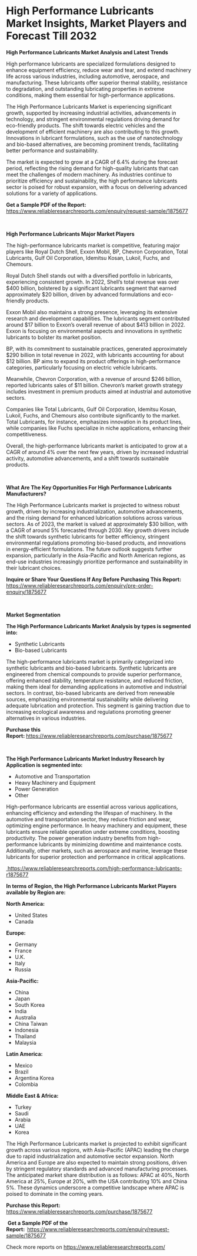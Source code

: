 <p><h1>High Performance Lubricants Market Insights, Market Players and Forecast Till 2032</h1></p><p><strong>High Performance Lubricants Market Analysis and Latest Trends</strong></p>
<p><p>High performance lubricants are specialized formulations designed to enhance equipment efficiency, reduce wear and tear, and extend machinery life across various industries, including automotive, aerospace, and manufacturing. These lubricants offer superior thermal stability, resistance to degradation, and outstanding lubricating properties in extreme conditions, making them essential for high-performance applications.</p><p>The High Performance Lubricants Market is experiencing significant growth, supported by increasing industrial activities, advancements in technology, and stringent environmental regulations driving demand for eco-friendly products. The shift towards electric vehicles and the development of efficient machinery are also contributing to this growth. Innovations in lubricant formulations, such as the use of nanotechnology and bio-based alternatives, are becoming prominent trends, facilitating better performance and sustainability.</p><p>The market is expected to grow at a CAGR of 6.4% during the forecast period, reflecting the rising demand for high-quality lubricants that can meet the challenges of modern machinery. As industries continue to prioritize efficiency and sustainability, the high performance lubricants sector is poised for robust expansion, with a focus on delivering advanced solutions for a variety of applications.</p></p>
<p><strong>Get a Sample PDF of the Report:&nbsp;</strong> <a href="https://www.reliableresearchreports.com/enquiry/request-sample/1875677?utm_campaign=3213&utm_medium=2&utm_source=Github&utm_content=ia&utm_term=01042025&utm_id=high-performance-lubricants">https://www.reliableresearchreports.com/enquiry/request-sample/1875677</a></p>
<p>&nbsp;</p>
<p><strong>High Performance Lubricants Major Market Players</strong></p>
<p><p>The high-performance lubricants market is competitive, featuring major players like Royal Dutch Shell, Exxon Mobil, BP, Chevron Corporation, Total Lubricants, Gulf Oil Corporation, Idemitsu Kosan, Lukoil, Fuchs, and Chemours.</p><p>Royal Dutch Shell stands out with a diversified portfolio in lubricants, experiencing consistent growth. In 2022, Shell’s total revenue was over $400 billion, bolstered by a significant lubricants segment that earned approximately $20 billion, driven by advanced formulations and eco-friendly products.</p><p>Exxon Mobil also maintains a strong presence, leveraging its extensive research and development capabilities. The lubricants segment contributed around $17 billion to Exxon’s overall revenue of about $413 billion in 2022. Exxon is focusing on environmental aspects and innovations in synthetic lubricants to bolster its market position.</p><p>BP, with its commitment to sustainable practices, generated approximately $290 billion in total revenue in 2022, with lubricants accounting for about $12 billion. BP aims to expand its product offerings in high-performance categories, particularly focusing on electric vehicle lubricants.</p><p>Meanwhile, Chevron Corporation, with a revenue of around $246 billion, reported lubricants sales of $11 billion. Chevron’s market growth strategy includes investment in premium products aimed at industrial and automotive sectors.</p><p>Companies like Total Lubricants, Gulf Oil Corporation, Idemitsu Kosan, Lukoil, Fuchs, and Chemours also contribute significantly to the market. Total Lubricants, for instance, emphasizes innovation in its product lines, while companies like Fuchs specialize in niche applications, enhancing their competitiveness.</p><p>Overall, the high-performance lubricants market is anticipated to grow at a CAGR of around 4% over the next few years, driven by increased industrial activity, automotive advancements, and a shift towards sustainable products.</p></p>
<p>&nbsp;</p>
<p><strong>What Are The Key Opportunities For High Performance Lubricants Manufacturers?</strong></p>
<p><p>The High Performance Lubricants market is projected to witness robust growth, driven by increasing industrialization, automotive advancements, and the rising demand for enhanced lubrication solutions across various sectors. As of 2023, the market is valued at approximately $30 billion, with a CAGR of around 5% forecasted through 2030. Key growth drivers include the shift towards synthetic lubricants for better efficiency, stringent environmental regulations promoting bio-based products, and innovations in energy-efficient formulations. The future outlook suggests further expansion, particularly in the Asia-Pacific and North American regions, as end-use industries increasingly prioritize performance and sustainability in their lubricant choices.</p></p>
<p><strong>Inquire or Share Your Questions If Any Before Purchasing This Report:</strong> <a href="https://www.reliableresearchreports.com/enquiry/pre-order-enquiry/1875677?utm_campaign=3213&utm_medium=2&utm_source=Github&utm_content=ia&utm_term=01042025&utm_id=high-performance-lubricants">https://www.reliableresearchreports.com/enquiry/pre-order-enquiry/1875677</a></p>
<p>&nbsp;</p>
<p><strong>Market Segmentation</strong></p>
<p><strong>The High Performance Lubricants Market Analysis by types is segmented into:</strong></p>
<p><ul><li>Synthetic Lubricants</li><li>Bio-based Lubricants</li></ul></p>
<p><p>The high-performance lubricants market is primarily categorized into synthetic lubricants and bio-based lubricants. Synthetic lubricants are engineered from chemical compounds to provide superior performance, offering enhanced stability, temperature resistance, and reduced friction, making them ideal for demanding applications in automotive and industrial sectors. In contrast, bio-based lubricants are derived from renewable sources, emphasizing environmental sustainability while delivering adequate lubrication and protection. This segment is gaining traction due to increasing ecological awareness and regulations promoting greener alternatives in various industries.</p></p>
<p><strong>Purchase this Report:&nbsp;</strong><a href="https://www.reliableresearchreports.com/purchase/1875677?utm_campaign=3213&utm_medium=2&utm_source=Github&utm_content=ia&utm_term=01042025&utm_id=high-performance-lubricants">https://www.reliableresearchreports.com/purchase/1875677</a></p>
<p>&nbsp;</p>
<p><strong>The High Performance Lubricants Market Industry Research by Application is segmented into:</strong></p>
<p><ul><li>Automotive and Transportation</li><li>Heavy Machinery and Equipment</li><li>Power Generation</li><li>Other</li></ul></p>
<p><p>High-performance lubricants are essential across various applications, enhancing efficiency and extending the lifespan of machinery. In the automotive and transportation sector, they reduce friction and wear, optimizing engine performance. In heavy machinery and equipment, these lubricants ensure reliable operation under extreme conditions, boosting productivity. The power generation industry benefits from high-performance lubricants by minimizing downtime and maintenance costs. Additionally, other markets, such as aerospace and marine, leverage these lubricants for superior protection and performance in critical applications.</p></p>
<p><a href="https://www.reliableresearchreports.com/high-performance-lubricants-r1875677?utm_campaign=3213&utm_medium=2&utm_source=Github&utm_content=ia&utm_term=01042025&utm_id=high-performance-lubricants">&nbsp;https://www.reliableresearchreports.com/high-performance-lubricants-r1875677</a></p>
<p><strong>In terms of Region, the High Performance Lubricants Market Players available by Region are:</strong></p>
<p>
    <p> <strong> North America: </strong>
        <ul>
            <li>United States</li>
            <li>Canada</li>
        </ul>
        </p> 
    <p> <strong> Europe: </strong>
        <ul>
            <li>Germany</li>
            <li>France</li>
            <li>U.K.</li>
            <li>Italy</li>
            <li>Russia</li>
        </ul>
        </p> 
    <p> <strong> Asia-Pacific: </strong>
        <ul>
            <li>China</li>
            <li>Japan</li>
            <li>South Korea</li>
            <li>India</li>
            <li>Australia</li>
            <li>China Taiwan</li>
            <li>Indonesia</li>
            <li>Thailand</li>
            <li>Malaysia</li>
        </ul>
        </p> 
    <p> <strong> Latin America: </strong>
        <ul>
            <li>Mexico</li>
            <li>Brazil</li>
            <li>Argentina Korea</li>
            <li>Colombia</li>
        </ul>
        </p> 
    <p> <strong> Middle East & Africa: </strong>
        <ul>
            <li>Turkey</li>
            <li>Saudi</li>
            <li>Arabia</li>
            <li>UAE</li>
            <li>Korea</li>
        </ul>
    </p>
    </p>
<p><p>The High Performance Lubricants market is projected to exhibit significant growth across various regions, with Asia-Pacific (APAC) leading the charge due to rapid industrialization and automotive sector expansion. North America and Europe are also expected to maintain strong positions, driven by stringent regulatory standards and advanced manufacturing processes. The anticipated market share distribution is as follows: APAC at 40%, North America at 25%, Europe at 20%, with the USA contributing 10% and China 5%. These dynamics underscore a competitive landscape where APAC is poised to dominate in the coming years.</p></p>
<p><strong>Purchase this Report: </strong><a href="https://www.reliableresearchreports.com/purchase/1875677?utm_campaign=3213&utm_medium=2&utm_source=Github&utm_content=ia&utm_term=01042025&utm_id=high-performance-lubricants">https://www.reliableresearchreports.com/purchase/1875677</a></p>
<p>&nbsp;<strong>Get a Sample PDF of the Report:&nbsp;&nbsp;</strong><a href="https://www.reliableresearchreports.com/enquiry/request-sample/1875677?utm_campaign=3213&utm_medium=2&utm_source=Github&utm_content=ia&utm_term=01042025&utm_id=high-performance-lubricants">https://www.reliableresearchreports.com/enquiry/request-sample/1875677</a></p>
<p><strong></strong></p>
<p>Check more reports on <a href="https://www.reliableresearchreports.com/?utm_campaign=3213&utm_medium=2&utm_source=Github&utm_content=ia&utm_term=01042025&utm_id=high-performance-lubricants">https://www.reliableresearchreports.com/</a></p>